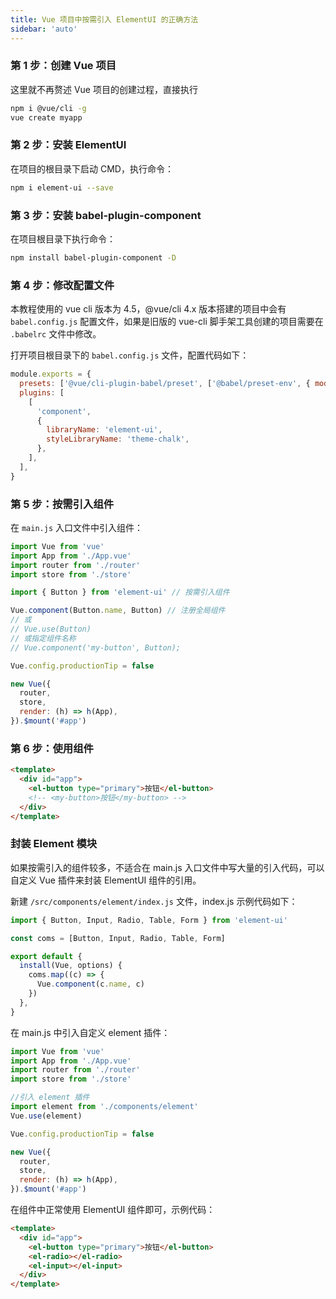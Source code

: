 ```yaml
---
title: Vue 项目中按需引入 ElementUI 的正确方法
sidebar: 'auto'
---
```


### 第 1 步：创建 Vue 项目

这里就不再赘述 Vue 项目的创建过程，直接执行

```bash
npm i @vue/cli -g
vue create myapp
```

### 第 2 步：安装 ElementUI

在项目的根目录下启动 CMD，执行命令：

```bash
npm i element-ui --save
```

### 第 3 步：安装 babel-plugin-component

在项目根目录下执行命令：

```bash
npm install babel-plugin-component -D
```

### 第 4 步：修改配置文件

本教程使用的 vue cli 版本为 4.5，@vue/cli 4.x 版本搭建的项目中会有 `babel.config.js` 配置文件，如果是旧版的 vue-cli 脚手架工具创建的项目需要在 `.babelrc` 文件中修改。

打开项目根目录下的 `babel.config.js` 文件，配置代码如下：

```js
module.exports = {
  presets: ['@vue/cli-plugin-babel/preset', ['@babel/preset-env', { modules: false }]],
  plugins: [
    [
      'component',
      {
        libraryName: 'element-ui',
        styleLibraryName: 'theme-chalk',
      },
    ],
  ],
}
```

### 第 5 步：按需引入组件

在 `main.js` 入口文件中引入组件：

```js
import Vue from 'vue'
import App from './App.vue'
import router from './router'
import store from './store'

import { Button } from 'element-ui' // 按需引入组件

Vue.component(Button.name, Button) // 注册全局组件
// 或
// Vue.use(Button)
// 或指定组件名称
// Vue.component('my-button', Button);

Vue.config.productionTip = false

new Vue({
  router,
  store,
  render: (h) => h(App),
}).$mount('#app')
```

### 第 6 步：使用组件

```html
<template>
  <div id="app">
    <el-button type="primary">按钮</el-button>
    <!-- <my-button>按钮</my-button> -->
  </div>
</template>
```

### 封装 Element 模块

如果按需引入的组件较多，不适合在 main.js 入口文件中写大量的引入代码，可以自定义 Vue 插件来封装 ElementUI 组件的引用。

新建 `/src/components/element/index.js` 文件，index.js 示例代码如下：

```js
import { Button, Input, Radio, Table, Form } from 'element-ui'

const coms = [Button, Input, Radio, Table, Form]

export default {
  install(Vue, options) {
    coms.map((c) => {
      Vue.component(c.name, c)
    })
  },
}
```

在 main.js 中引入自定义 element 插件：

```js
import Vue from 'vue'
import App from './App.vue'
import router from './router'
import store from './store'

//引入 element 插件
import element from './components/element'
Vue.use(element)

Vue.config.productionTip = false

new Vue({
  router,
  store,
  render: (h) => h(App),
}).$mount('#app')
```

在组件中正常使用 ElementUI 组件即可，示例代码：

```html
<template>
  <div id="app">
    <el-button type="primary">按钮</el-button>
    <el-radio></el-radio>
    <el-input></el-input>
  </div>
</template>
```

